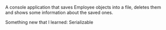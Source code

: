 A console application that saves Employee objects into a file, deletes them and shows some information about the saved ones.

Something new that I learned: Serializable
